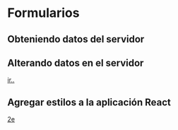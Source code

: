 # Formularios

## Obteniendo datos del servidor

## Alterando datos en el servidor

[ir..](https://fullstackopen.com/es/part2/alterando_datos_en_el_servidor)

## Agregar estilos a la aplicación React

[2e](https://fullstackopen.com/es/part2/agregar_estilos_a_la_aplicacion_react)
